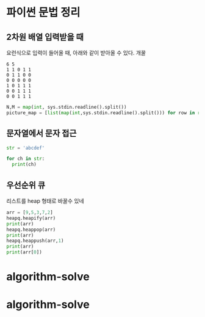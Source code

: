 # 파이썬 문법 정리

## 2차원 배열 입력받을 때

요런식으로 입력이 들어올 때, 아래와 같이 받아올 수 있다. 개꿀
```
6 5
1 1 0 1 1
0 1 1 0 0
0 0 0 0 0
1 0 1 1 1
0 0 1 1 1
0 0 1 1 1 
```

```python
N,M = map(int, sys.stdin.readline().split())
picture_map = [list(map(int,sys.stdin.readline().split())) for row in range(0,N)]
```

## 문자열에서 문자 접근

```python
str = 'abcdef'

for ch in str:
  print(ch)


```

## 우선순위 큐
리스트를 heap 형태로 바꿀수 있네

```py
arr = [9,5,3,7,2]
heapq.heapify(arr)
print(arr)
heapq.heappop(arr)
print(arr)
heapq.heappush(arr,1)
print(arr)
print(arr[0])
```



# algorithm-solve
# algorithm-solve

